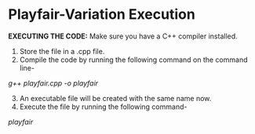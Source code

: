 # Playfair-Variation Execution

**EXECUTING THE CODE:**
Make sure you have a C++ compiler installed.
1. Store the file in a .cpp file.
2. Compile the code by running the following command on the command line-


*g++ playfair.cpp -o playfair*


3. An executable file will be created with the same name now.
4. Execute the file by running the following command-


*playfair*
